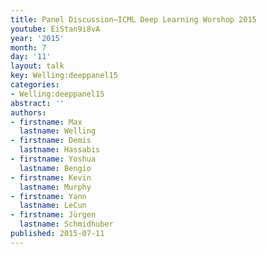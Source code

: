 ```yaml
---
title: Panel Discussion—ICML Deep Learning Worshop 2015
youtube: EiStan9i8vA
year: '2015'
month: 7
day: '11'
layout: talk
key: Welling:deeppanel15
categories:
- Welling:deeppanel15
abstract: ''
authors:
- firstname: Max
  lastname: Welling
- firstname: Demis
  lastname: Hassabis
- firstname: Yoshua
  lastname: Bengio
- firstname: Kevin
  lastname: Murphy
- firstname: Yann
  lastname: LeCun
- firstname: Jürgen
  lastname: Schmidhuber
published: 2015-07-11
---
```

